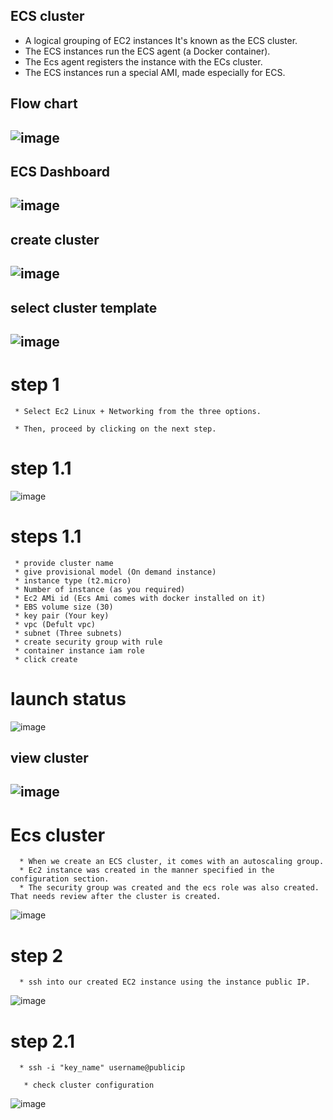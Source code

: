 <h2>  ECS cluster</h2>

 * A logical grouping of EC2 instances It's known as the ECS cluster.
 * The ECS instances run the ECS agent (a Docker container).
 * The Ecs agent registers the instance with the ECs cluster.
 * The ECS instances run a special AMI, made especially for ECS.


<h2> Flow chart <h2/>
  
  ![image](https://user-images.githubusercontent.com/42309948/146877472-30c872e8-2880-4c22-8209-cd4ff0728cdc.png)

<h2> ECS Dashboard <h2/>
  
  ![image](https://user-images.githubusercontent.com/42309948/146879171-287cc2b0-c332-4f51-a941-d8ce6a99b763.png)
  
<h2> create cluster<h2/>
  
  ![image](https://user-images.githubusercontent.com/42309948/146890436-21b11fe1-417c-40d5-b74f-bbbae7c6f22c.png)
  
<h2> select cluster template<h2/>
  
    
![image](https://user-images.githubusercontent.com/42309948/146892152-aba1905a-f95d-4ffb-9dd0-a5baf3e3baad.png)
  
#  step 1
  
     * Select Ec2 Linux + Networking from the three options.

     * Then, proceed by clicking on the next step.
  
 
 # step 1.1
  
  ![image](https://user-images.githubusercontent.com/42309948/146898507-139908ab-45f3-4426-898a-df6aac6501c0.png)

 # steps 1.1
  
     * provide cluster name
     * give provisional model (On demand instance)
     * instance type (t2.micro)
     * Number of instance (as you required)
     * Ec2 AMi id (Ecs Ami comes with docker installed on it)
     * EBS volume size (30)
     * key pair (Your key)
     * vpc (Defult vpc)
     * subnet (Three subnets)
     * create security group with rule
     * container instance iam role
     * click create
  
  
  # launch status
  
  ![image](https://user-images.githubusercontent.com/42309948/146902668-85ec8b1e-864b-4ffe-abb0-474889b6b3dc.png)
  
<h2> view cluster <h2/>
  
 ![image](https://user-images.githubusercontent.com/42309948/146908959-3bb9b007-1268-47f3-a96f-4d1c5be2999b.png)
  
  # Ecs cluster 
  
      * When we create an ECS cluster, it comes with an autoscaling group.
      * Ec2 instance was created in the manner specified in the configuration section.
      * The security group was created and the ecs role was also created. That needs review after the cluster is created.
 
  
  ![image](https://user-images.githubusercontent.com/42309948/146921911-7fcdfe86-31d3-4f2d-ae00-01340bf9ab0b.png)
  
  # step 2 
  
      * ssh into our created EC2 instance using the instance public IP.
 
  ![image](https://user-images.githubusercontent.com/42309948/146923284-405d5591-0454-4b80-8e68-73fafbe8fa6f.png)
  
  # step 2.1
  
      * ssh -i "key_name" username@publicip
      
       * check cluster configuration
  
  ![image](https://user-images.githubusercontent.com/42309948/146926463-7b965942-edd8-48f1-827f-865d22d5a044.png)

      
  
   
      

  

  

  
  
  
  
  
  
  
                    

  
  
  
  
  
  
  

  
